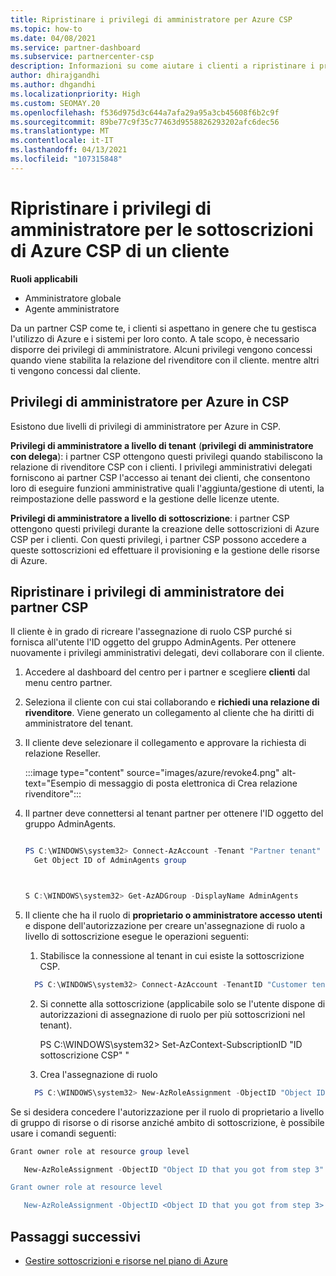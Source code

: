 ```yaml
---
title: Ripristinare i privilegi di amministratore per Azure CSP
ms.topic: how-to
ms.date: 04/08/2021
ms.service: partner-dashboard
ms.subservice: partnercenter-csp
description: Informazioni su come aiutare i clienti a ripristinare i privilegi di amministratore di un partner in modo che il partner possa contribuire alla gestione delle sottoscrizioni di Azure CSP di un cliente.
author: dhirajgandhi
ms.author: dhgandhi
ms.localizationpriority: High
ms.custom: SEOMAY.20
ms.openlocfilehash: f536d975d3c644a7afa29a95a3cb45608f6b2c9f
ms.sourcegitcommit: 89be77c9f35c77463d9558826293202afc6dec56
ms.translationtype: MT
ms.contentlocale: it-IT
ms.lasthandoff: 04/13/2021
ms.locfileid: "107315848"
---
```

# <a name="reinstate-admin-privileges-for-a-customers-azure-csp-subscriptions"></a>Ripristinare i privilegi di amministratore per le sottoscrizioni di Azure CSP di un cliente  

**Ruoli applicabili**

- Amministratore globale
- Agente amministratore

Da un partner CSP come te, i clienti si aspettano in genere che tu gestisca l'utilizzo di Azure e i sistemi per loro conto. A tale scopo, è necessario disporre dei privilegi di amministratore. Alcuni privilegi vengono concessi quando viene stabilita la relazione del rivenditore con il cliente. mentre altri ti vengono concessi dal cliente.

## <a name="admin-privileges-for-azure-in-csp"></a>Privilegi di amministratore per Azure in CSP

Esistono due livelli di privilegi di amministratore per Azure in CSP.

**Privilegi di amministratore a livello di tenant** (**privilegi di amministratore con delega**): i partner CSP ottengono questi privilegi quando stabiliscono la relazione di rivenditore CSP con i clienti. I privilegi amministrativi delegati forniscono ai partner CSP l'accesso ai tenant dei clienti, che consentono loro di eseguire funzioni amministrative quali l'aggiunta/gestione di utenti, la reimpostazione delle password e la gestione delle licenze utente.

**Privilegi di amministratore a livello di sottoscrizione**: i partner CSP ottengono questi privilegi durante la creazione delle sottoscrizioni di Azure CSP per i clienti. Con questi privilegi, i partner CSP possono accedere a queste sottoscrizioni ed effettuare il provisioning e la gestione delle risorse di Azure.

## <a name="reinstate-csp-partners-admin-privileges"></a>Ripristinare i privilegi di amministratore dei partner CSP

Il cliente è in grado di ricreare l'assegnazione di ruolo CSP purché si fornisca all'utente l'ID oggetto del gruppo AdminAgents. Per ottenere nuovamente i privilegi amministrativi delegati, devi collaborare con il cliente.

1. Accedere al dashboard del centro per i partner e scegliere **clienti** dal menu centro partner.

2. Seleziona il cliente con cui stai collaborando e **richiedi una relazione di rivenditore**. Viene generato un collegamento al cliente che ha diritti di amministratore del tenant.

3. Il cliente deve selezionare il collegamento e approvare la richiesta di relazione Reseller.

   :::image type="content" source="images/azure/revoke4.png" alt-text="Esempio di messaggio di posta elettronica di Crea relazione rivenditore":::

4. Il partner deve connettersi al tenant partner per ottenere l'ID oggetto del gruppo AdminAgents.

  
    ```powershell

    PS C:\WINDOWS\system32> Connect-AzAccount -Tenant "Partner tenant"
      Get Object ID of AdminAgents group
   
    

   S C:\WINDOWS\system32> Get-AzADGroup -DisplayName AdminAgents
    ```


5. Il cliente che ha il ruolo di **proprietario o amministratore accesso utenti** e dispone dell'autorizzazione per creare un'assegnazione di ruolo a livello di sottoscrizione esegue le operazioni seguenti:


    1. Stabilisce la connessione al tenant in cui esiste la sottoscrizione CSP.
      ```powershell
        PS C:\WINDOWS\system32> Connect-AzAccount -TenantID "Customer tenant"
      ```

    2. Si connette alla sottoscrizione (applicabile solo se l'utente dispone di autorizzazioni di assegnazione di ruolo per più sottoscrizioni nel tenant).
   
         PS C:\WINDOWS\system32> Set-AzContext-SubscriptionID "ID sottoscrizione CSP" "


    3. Crea l'assegnazione di ruolo
    
    ```powershell
      PS C:\WINDOWS\system32> New-AzRoleAssignment -ObjectID "Object ID of the Admin Agents group- needs to be provided by partner" -RoleDefinitionName "Owner" -Scope "/subscriptions/CSP subscription ID"
    ```


Se si desidera concedere l'autorizzazione per il ruolo di proprietario a livello di gruppo di risorse o di risorse anziché ambito di sottoscrizione, è possibile usare i comandi seguenti:


```powershell
Grant owner role at resource group level

   New-AzRoleAssignment -ObjectID "Object ID that you got from step 3" -RoleDefinitionName Owner -Scope "/subscriptions/"SubscriptionID of CSP subscription"/resourceGroups/"Resource group name"

Grant owner role at resource level

   New-AzRoleAssignment -ObjectID <Object ID that you got from step 3> -RoleDefinitionName Owner -Scope "Resource URI"
```


## <a name="next-steps"></a>Passaggi successivi

- [Gestire sottoscrizioni e risorse nel piano di Azure](azure-plan-manage.md)
